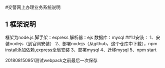 ﻿#交警网上办理业务系统说明

## 1 框架说明
框架为node.js
脚手架：express
解析器：ejs
数据库：mysql
##1.1安装：
1、安装nodejs（到官网安装）
2、部署nodejs（从github，这个仓库中下载），npm install添加依赖,express全局安装
3、部署mysql
4、迁移mysql
5、npm start


201808150951测试webpack之前最后一次保存